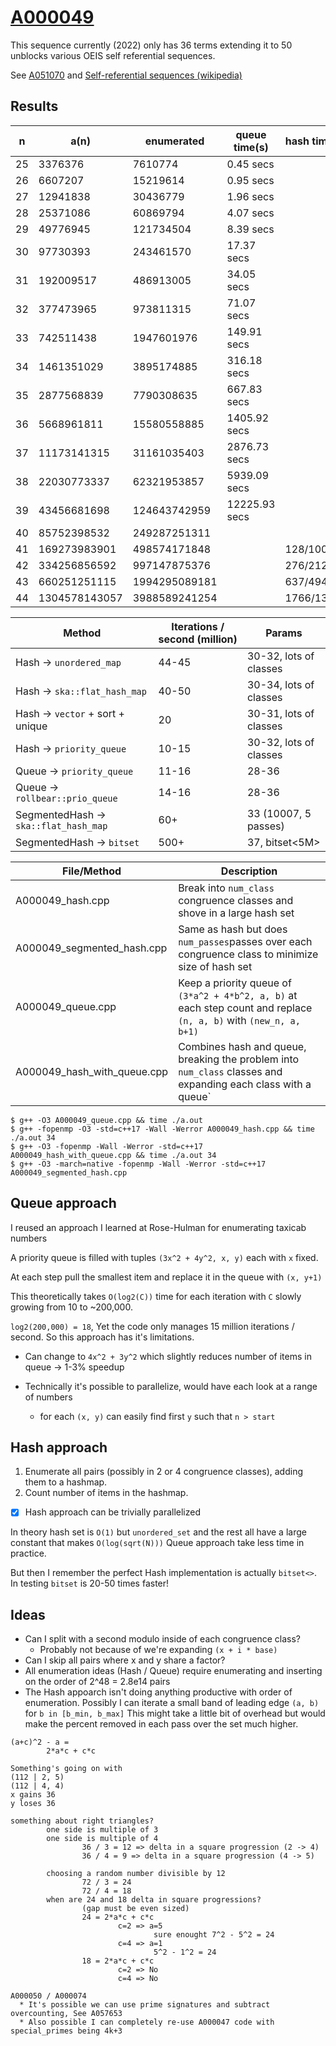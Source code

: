 # [A000049](https://oeis.org/A000049)

This sequence currently (2022) only has 36 terms extending it to 50 unblocks various OEIS self referential sequences.

See [A051070](https://oeis.org/A051070) and
[Self-referential sequences (wikipedia)](https://en.wikipedia.org/wiki/On-Line_Encyclopedia_of_Integer_Sequences#Self-referential_sequences)

## Results

| n  | a(n)          | enumerated    | queue time(s)  | hash time(s) |
|----|---------------|---------------|----------------|--------------|
| 25 | 3376376       | 7610774       | 0.45    secs   | |
| 26 | 6607207       | 15219614      | 0.95    secs   | |
| 27 | 12941838      | 30436779      | 1.96    secs   | |
| 28 | 25371086      | 60869794      | 4.07    secs   | |
| 29 | 49776945      | 121734504     | 8.39    secs   | |
| 30 | 97730393      | 243461570     | 17.37   secs   | |
| 31 | 192009517     | 486913005     | 34.05   secs   | |
| 32 | 377473965     | 973811315     | 71.07   secs   | |
| 33 | 742511438     | 1947601976    | 149.91  secs   | |
| 34 | 1461351029    | 3895174885    | 316.18  secs   | |
| 35 | 2877568839    | 7790308635    | 667.83  secs   | |
| 36 | 5668961811    | 15580558885   | 1405.92 secs   | |
| 37 | 11173141315   | 31161035403   | 2876.73 secs   | |
| 38 | 22030773337   | 62321953857   | 5939.09 secs   | |
| 39 | 43456681698   | 124643742959  | 12225.93 secs  | |
| 40 | 85752398532   | 249287251311  |                | |
| 41 | 169273983901  | 498574171848  |                | 128/1006 |
| 42 | 334256856592  | 997147875376  |                | 276/2124 |
| 43 | 660251251115  | 1994295089181 |                | 637/4940 |
| 44 | 1304578143057 | 3988589241254 |                | 1766/13671 |




| Method | Iterations / second (million) | Params |
|--------|-------------------------------|--------|
| Hash -> `unordered_map`               | 44-45 | 30-32, lots of classes |
| Hash -> `ska::flat_hash_map`          | 40-50 | 30-34, lots of classes |
| Hash -> `vector` + sort + unique      | 20    | 30-31, lots of classes |
| Hash -> `priority_queue`              | 10-15 | 30-32, lots of classes |
| Queue -> `priority_queue`             | 11-16 | 28-36 |
| Queue -> `rollbear::prio_queue`       | 14-16 | 28-36 |
| SegmentedHash -> `ska::flat_hash_map` | 60+   | 33 (10007, 5 passes) |
| SegmentedHash -> `bitset`             | 500+  | 37, bitset<5M> |

| File/Method | Description |
|-------------|-------------|
| A000049_hash.cpp | Break into `num_class` congruence classes and shove in a large hash set |
  A000049_segmented_hash.cpp | Same as hash but does `num_passes`passes over each congruence class to minimize size of hash set |
| A000049_queue.cpp | Keep a priority queue of `(3*a^2 + 4*b^2, a, b)` at each step count and replace `(n, a, b)` with `(new_n, a, b+1)` |
| A000049_hash_with_queue.cpp | Combines hash and queue, breaking the problem into `num_class` classes and expanding each class with a queue` |

```
$ g++ -O3 A000049_queue.cpp && time ./a.out
$ g++ -fopenmp -O3 -std=c++17 -Wall -Werror A000049_hash.cpp && time ./a.out 34
$ g++ -O3 -fopenmp -Wall -Werror -std=c++17 A000049_hash_with_queue.cpp && time ./a.out 34
$ g++ -O3 -march=native -fopenmp -Wall -Werror -std=c++17 A000049_segmented_hash.cpp
```


## Queue approach

I reused an approach I learned at Rose-Hulman for enumerating taxicab numbers

A priority queue is filled with tuples `(3x^2 + 4y^2, x, y)` each with `x` fixed.

At each step pull the smallest item and replace it in the queue with `(x, y+1)`

This theoretically takes `O(log2(C))` time for each iteration with `C` slowly growing from 10 to ~200,000.

`log2(200,000) = 18`, Yet the code only manages 15 million iterations / second. So this approach has it's limitations.

* Can change to `4x^2 + 3y^2` which slightly reduces number of items in queue -> 1-3% speedup

* Technically it's possible to parallelize, would have each look at a range of numbers
  * for each `(x, y)` can easily find first `y` such that `n > start`

## Hash approach

1. Enumerate all pairs (possibly in 2 or 4 congruence classes), adding them to a hashmap.
1. Count number of items in the hashmap.

* [X] Hash approach can be trivially parallelized

In theory hash set is `O(1)` but `unordered_set` and the rest all have a large constant
that makes `O(log(sqrt(N)))` Queue approach take less time in practice.

But then I remember the perfect Hash implementation is actually `bitset<>`.
In testing `bitset` is 20-50 times faster!

## Ideas

* Can I split with a second modulo inside of each congruence class?
  * Probably not because of we're expanding `(x + i * base)`
* Can I skip all pairs where x and y share a factor?
* All enumeration ideas (Hash / Queue) require enumerating and inserting on the order of 2^48 = 2.8e14 pairs
* The Hash appoarch isn't doing anything productive with order of enumeration.
  Possibly I can iterate a small band of leading edge `(a, b)` for `b in [b_min, b_max]`
  This might take a little bit of overhead but would make the percent removed in each pass
  over the set much higher.

```
(a+c)^2 - a =
        2*a*c + c*c

Something's going on with
(112 | 2, 5)
(112 | 4, 4)
x gains 36
y loses 36

something about right triangles?
        one side is multiple of 3
        one side is multiple of 4
                36 / 3 = 12 => delta in a square progression (2 -> 4)
                36 / 4 = 9 => delta in a square progression (4 -> 5)

        choosing a random number divisible by 12
                72 / 3 = 24
                72 / 4 = 18
        when are 24 and 18 delta in square progressions?
                (gap must be even sized)
                24 = 2*a*c + c*c
                        c=2 => a=5
                                sure enought 7^2 - 5^2 = 24
                        c=4 => a=1
                                5^2 - 1^2 = 24
                18 = 2*a*c + c*c
                        c=2 => No
                        c=4 => No

A000050 / A000074
  * It's possible we can use prime signatures and subtract overcounting, See A057653
  * Also possible I can completely re-use A000047 code with special_primes being 4k+3
